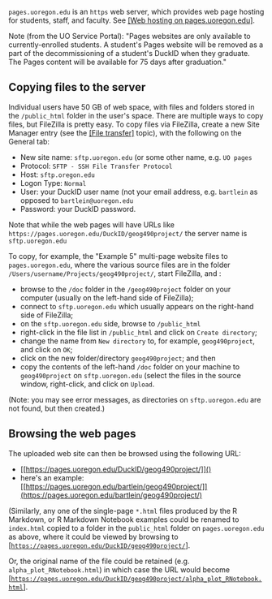
`pages.uoregon.edu` is an `https` web server, which provides web page hosting for students, staff, and faculty. See [[Web hosting on pages.uoregon.edu]](https://service.uoregon.edu/TDClient/2030/Portal/KB/ArticleDet?ID=43068). 

Note (from the UO Service Portal):  "Pages websites are only available to currently-enrolled students.  A student's Pages website will be removed as a part of the decommissioning of a student's DuckID when they graduate. The Pages content will be available for 75 days after graduation."

## Copying files to the server ##

Individual users have 50 GB of web space, with files and folders stored in the `/public_html` folder in the user's space. There are multiple ways to copy files, but FileZilla is pretty easy. To copy files via FileZilla, create a new Site Manager entry (see the [[File transfer]](https://pjbartlein.github.io/REarthSysSci/transfer.html) topic), with the following on the General tab:

- New site name: `sftp.uoregon.edu` (or some other name, e.g. `UO pages`
- Protocol: `SFTP - SSH File Transfer Protocol`
- Host: `sftp.oregon.edu`
- Logon Type: `Normal`
- User: your DuckID user name (not your email address, e.g. `bartlein` as opposed to `bartlein@uoregon.edu`
- Password: your DuckID password.

Note that while the web pages will have URLs like `https://pages.uoregon.edu/DuckID/geog490project/` the server name is `sftp.uoregon.edu`

To copy, for example, the "Example 5" multi-page website files to `pages.uoregon.edu`, where the various source files are in the folder `/Users/username/Projects/geog490project/`, start FileZilla, and :

- browse to the `/doc` folder in the `/geog490project` folder on your computer (usually on the left-hand side of FileZilla);
- connect to `sftp.uoregon.edu` which usually appears on the right-hand side of FileZilla; 
- on the `sftp.uoregon.edu` side, browse to `/public_html`
- right-click in the file list in `/public_html` and click on `Create directory`;
- change the name from `New directory` to, for example, `geog490project`, and click on `OK`;
- click on the new folder/directory `geog490project`; and then
- copy the contents of the left-hand `/doc` folder on your machine to `geog490project` on `sftp.uoregon.edu` (select the files in the source window, right-click, and click on `Upload`.

(Note: you may see error messages, as directories on `sftp.uoregon.edu` are not found, but then created.)

## Browsing the web pages ##

The uploaded web site can then be browsed using the following URL:

- [[https://pages.uoregon.edu/DuckID/geog490project/]]()
- here's an example: [[https://pages.uoregon.edu/bartlein/geog490project/]](https://pages.uoregon.edu/bartlein/geog490project/)

(Similarly, any one of the single-page `*.html` files produced by the R Markdown, or R Markdown Notebook examples could be renamed to `index.html` copied to a folder in the `public_html` folder on `pages.uoregon.edu` as above, where it could be viewed by browsing to [[`https://pages.uoregon.edu/DuckID/geog490project/`]](). 

Or, the original name of the file could be retained (e.g. `alpha_plot_RNotebook.html`) in which case the URL would become [[`https://pages.uoregon.edu/DuckID/geog490project/alpha_plot_RNotebook.html`]]().


